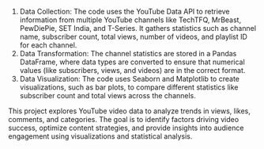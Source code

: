 1. Data Collection:
The code uses the YouTube Data API to retrieve information from multiple YouTube channels like TechTFQ, MrBeast, PewDiePie, SET India, and T-Series.
It gathers statistics such as channel name, subscriber count, total views, number of videos, and playlist ID for each channel.
2. Data Transformation:
The channel statistics are stored in a Pandas DataFrame, where data types are converted to ensure that numerical values (like subscribers, views, and videos) are in the correct format.
3. Data Visualization:
The code uses Seaborn and Matplotlib to create visualizations, such as bar plots, to compare different statistics like subscriber count and total views across the channels.

This project explores YouTube video data to analyze trends in views, likes, comments, and categories. The goal is to identify factors driving video success, optimize content strategies, and provide insights into audience engagement using visualizations and statistical analysis.
